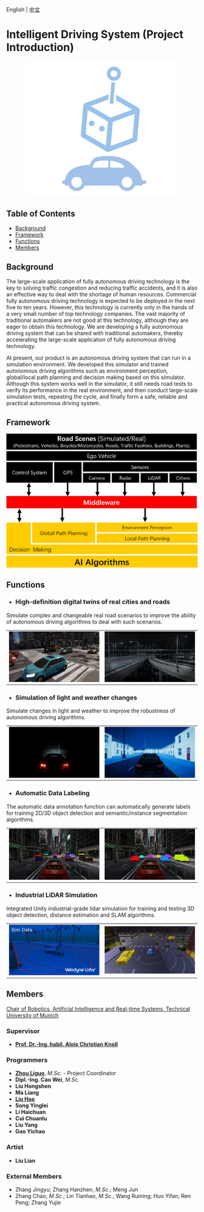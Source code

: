 English | [中文](https://github.com/tum-autonomousdriving/.github/blob/main/profile/README_zh.md)
# Intelligent Driving System (Project Introduction)

<p align="center"> <img alt="GitHub release" src="https://github.com/tum-autonomousdriving/.github/blob/main/images/Logo.png", width = "400"></p>

## Table of Contents

- [Background](#background)
- [Framework](#framework)
- [Functions](#functions)
- [Members](#members)

## Background
The large-scale application of fully autonomous driving technology is the key to solving traffic congestion and reducing traffic accidents, and it is also an effective way to deal with the shortage of human resources. Commercial fully autonomous driving technology is expected to be deployed in the next five to ten years. However, this technology is currently only in the hands of a very small number of top technology companies. The vast majority of traditional automakers are not good at this technology, although they are eager to obtain this technology. We are developing a fully autonomous driving system that can be shared with traditional automakers, thereby accelerating the large-scale application of fully autonomous driving technology.

At present, our product is an autonomous driving system that can run in a simulation environment. We developed this simulator and trained autonomous driving algorithms such as environment perception, global/local path planning and decision making based on this simulator. Although this system works well in the simulator, it still needs road tests to verify its performance in the real environment, and then conduct large-scale simulation tests, repeating the cycle, and finally form a safe, reliable and practical autonomous driving system.
## Framework
![image](https://github.com/tum-autonomousdriving/.github/blob/main/images/framework.png)

## Functions
* ### High-definition digital twins of real cities and roads
Simulate complex and changeable real road scenarios to improve the ability of autonomous driving algorithms to deal with such scenarios.
<table>
  <tr>
    <td vlign="center">
      <img src="https://github.com/tum-autonomousdriving/.github/blob/main/images/urban.png" alt="Pin popup window">
    </td>
    <td vlign="center">
      <img src="https://github.com/tum-autonomousdriving/.github/blob/main/images/urban2.png" alt="Popup window">
    </td>
  </tr>
</table>

* ### Simulation of light and weather changes
Simulate changes in light and weather to improve the robustness of autonomous driving algorithms.
<table>
  <tr>
    <td vlign="center">
      <img src="https://github.com/tum-autonomousdriving/.github/blob/main/images/light.png" alt="Pin popup window", width ="600">
    </td>
    <td vlign="center">
      <img src="https://github.com/tum-autonomousdriving/.github/blob/main/images/weather.png" alt="Popup window", width ="600">
    </td>
  </tr>
</table>

* ### Automatic Data Labeling
The automatic data annotation function can automatically generate labels for training 2D/3D object detection and semantic/instance segmentation algorithms.
<table>
  <tr>
    <td vlign="center">
      <img src="https://github.com/tum-autonomousdriving/.github/blob/main/images/lable.png" alt="Pin popup window">
    </td>
    <td vlign="center">
      <img src="https://github.com/tum-autonomousdriving/.github/blob/main/images/segmentation.png" alt="Popup window">
    </td>
  </tr>
</table>

* ### Industrial LiDAR Simulation
Integrated Unity industrial-grade lidar simulation for training and testing 3D object detection, distance estimation and SLAM algorithms.
<table>
  <tr>
    <td vlign="center">
      <img src="https://github.com/tum-autonomousdriving/.github/blob/main/images/sim1.png" alt="Pin popup window", width ="600">
    </td>
    <td vlign="center">
      <img src="https://github.com/tum-autonomousdriving/.github/blob/main/images/Sim2.jpg" alt="Popup window", width ="600">
    </td>
  </tr>
</table>


## Members

<a href="https://www.ce.cit.tum.de/air/home/">Chair of Robotics, Artificial Intelligence and Real-time Systems, Technical University of Munich</a>

### Supervisor

* **[Prof. Dr.-Ing. habil. Alois Christian Knoll](https://www.ce.cit.tum.de/air/people/prof-dr-ing-habil-alois-knoll/)**

### Programmers
* **[Zhou Liguo](https://www.ce.cit.tum.de/air/people/liguo-zhou/)**, *M.Sc.* - Project Coordinator
* **Dipl.-Ing. Cao Wei**, *M.Sc.*
* **Liu Hongshen**
* **Ma Liang**
* **[Liu Hao](linkedin.com/in/hao-liu97)**
* **Song Yinglei**
* **Li Haichuan**
* **Cui Chuanlu**
* **Liu Yang**
* **Gao Yichao**

### Artist
* **Liu Lian**

### External Members
* Zhang Jingyu; Zhang Hanzhen, *M.Sc.*; Meng Jun
* Zhang Chao, *M.Sc.*; Lin Tianhao, *M.Sc.*; Wang Ruining; Huo Yifan; Ren Peng; Zhang Yujie
